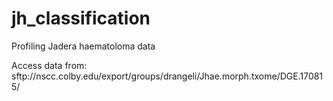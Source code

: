 # jh_classification
Profiling Jadera haematoloma data

Access data from: sftp://nscc.colby.edu/export/groups/drangeli/Jhae.morph.txome/DGE.170815/


